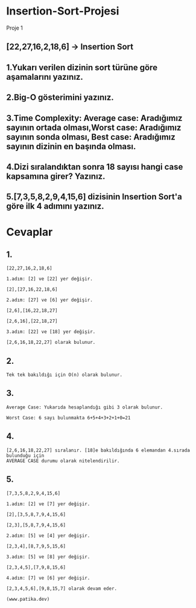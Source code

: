 # Insertion-Sort-Projesi

Proje 1

## [22,27,16,2,18,6] -> Insertion Sort

## 1.Yukarı verilen dizinin sort türüne göre aşamalarını yazınız.

## 2.Big-O gösterimini yazınız.

## 3.Time Complexity: Average case: Aradığımız sayının ortada olması,Worst case: Aradığımız sayının sonda olması, Best case: Aradığımız sayının dizinin en başında olması.

## 4.Dizi sıralandıktan sonra 18 sayısı hangi case kapsamına girer? Yazınız.

## 5.[7,3,5,8,2,9,4,15,6] dizisinin Insertion Sort'a göre ilk 4 adımını yazınız.

# Cevaplar

## 1.
    [22,27,16,2,18,6] 

    1.adım: [2] ve [22] yer değişir.

    [2],[27,16,22,18,6]

    2.adım: [27] ve [6] yer değişir.

    [2,6],[16,22,18,27]

    [2,6,16],[22,18,27]

    3.adım: [22] ve [18] yer değişir.

    [2,6,16,18,22,27] olarak bulunur.


## 2.
    Tek tek bakıldığı için O(n) olarak bulunur.


## 3.
    Average Case: Yukarıda hesaplandığı gibi 3 olarak bulunur.

    Worst Case: 6 sayı bulunmakta 6+5+4+3+2+1+0=21


## 4.
    [2,6,16,18,22,27] sıralanır. [18]e bakıldığında 6 elemandan 4.sırada bulunduğu için 
    AVERAGE CASE durumu olarak nitelendirilir.


## 5.
    [7,3,5,8,2,9,4,15,6]

    1.adım: [2] ve [7] yer değişir.

    [2],[3,5,8,7,9,4,15,6]

    [2,3],[5,8,7,9,4,15,6]

    2.adım: [5] ve [4] yer değişir.

    [2,3,4],[8,7,9,5,15,6]

    3.adım: [5] ve [8] yer değişir.

    [2,3,4,5],[7,9,8,15,6]

    4.adım: [7] ve [6] yer değişir.

    [2,3,4,5,6],[9,8,15,7] olarak devam eder.
    
    (www.patika.dev)
